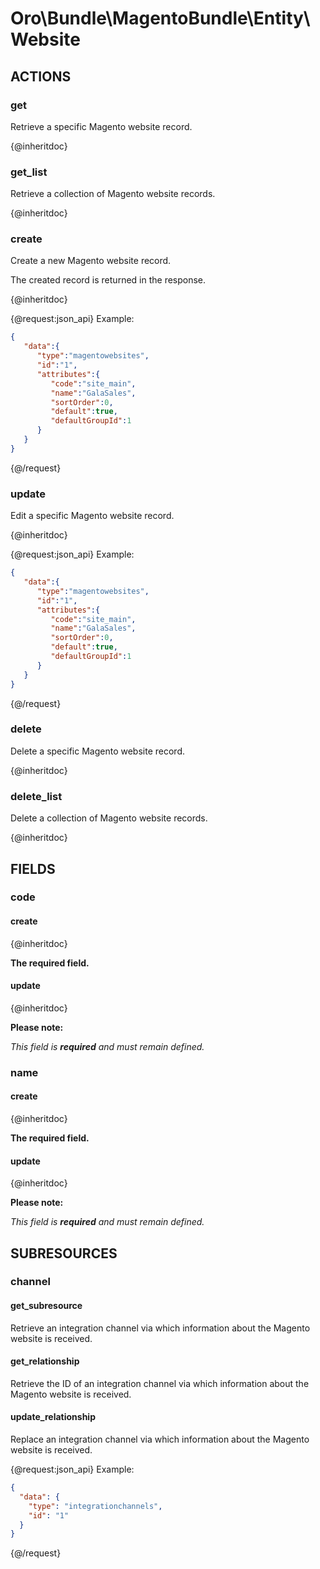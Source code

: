 # Oro\Bundle\MagentoBundle\Entity\Website

## ACTIONS  

### get

Retrieve a specific Magento website record.

{@inheritdoc}

### get_list

Retrieve a collection of Magento website records.

{@inheritdoc}

### create

Create a new Magento website record.

The created record is returned in the response.

{@inheritdoc}

{@request:json_api}
Example:

```JSON
{  
   "data":{  
      "type":"magentowebsites",
      "id":"1",
      "attributes":{  
         "code":"site_main",
         "name":"GalaSales",
         "sortOrder":0,
         "default":true,
         "defaultGroupId":1
      }
   }
}
```
{@/request}

### update

Edit a specific Magento website record.

{@inheritdoc}

{@request:json_api}
Example:

```JSON
{  
   "data":{  
      "type":"magentowebsites",
      "id":"1",
      "attributes":{  
         "code":"site_main",
         "name":"GalaSales",
         "sortOrder":0,
         "default":true,
         "defaultGroupId":1
      }
   }
}
```
{@/request}

### delete

Delete a specific Magento website record.

{@inheritdoc}

### delete_list

Delete a collection of Magento website records.

{@inheritdoc}

## FIELDS

### code

#### create

{@inheritdoc}

**The required field.**

#### update

{@inheritdoc}

**Please note:**

*This field is **required** and must remain defined.*

### name

#### create

{@inheritdoc}

**The required field.**

#### update

{@inheritdoc}

**Please note:**

*This field is **required** and must remain defined.*

## SUBRESOURCES

### channel

#### get_subresource

Retrieve an integration channel via which information about the Magento website is received.

#### get_relationship

Retrieve the ID of an integration channel via which information about the Magento website is received.

#### update_relationship

Replace an integration channel via which information about the Magento website is received.

{@request:json_api}
Example:

```JSON
{
  "data": {
    "type": "integrationchannels",
    "id": "1"
  }
}
```
{@/request}
